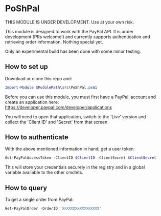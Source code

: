 # PoShPal

THIS MODULE IS UNDER DEVELOPMENT. Use at your own risk.

This module is designed to work with the PayPal API. It is under development (PRs welcome!) and currently supports authentication and retrieving order information. Nothing special yet.

Only an experimental build has been done with some minor testing.

## How to set up
Download or clone this repo and:

```PowerShell
Import-Module $ModulePath\src\PoShPal.psm1
```

Before you can use this module, you must first have a PayPall account and create an application here: https://developer.paypal.com/developer/applications

You will need to open that application, switch to the 'Live' version and collect the 'Client ID' and 'Secret' from that screen.

## How to authenticate

With the above mentioned information in hand, get a user token:

```PowerShell
Get-PayPalAccessToken -ClientID $ClientID -ClientSecret $ClientSecret
```

This will store your credentials securely in the registry and in a global variable available to the other cmdlets.

## How to query

To get a single order from PayPal:

```PowerShell
Get-PayPalOrder -OrderID 'XXXXXXXXXXXXXXXXX'
```